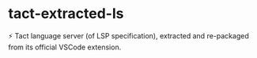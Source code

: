 # tact-extracted-ls
⚡ Tact language server (of LSP specification), extracted and re-packaged from its official VSCode extension.
